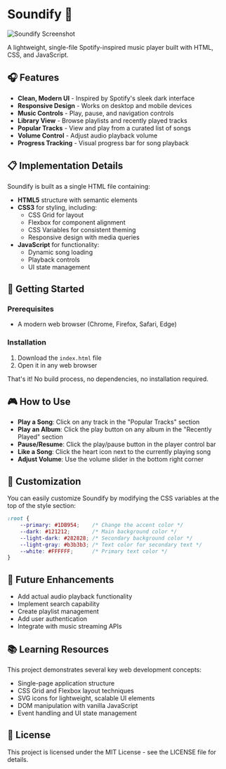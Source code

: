 # Soundify 🎵

![Soundify Screenshot](/api/placeholder/800/400)

A lightweight, single-file Spotify-inspired music player built with HTML, CSS, and JavaScript.

## 🎧 Features

- **Clean, Modern UI** - Inspired by Spotify's sleek dark interface
- **Responsive Design** - Works on desktop and mobile devices
- **Music Controls** - Play, pause, and navigation controls
- **Library View** - Browse playlists and recently played tracks
- **Popular Tracks** - View and play from a curated list of songs
- **Volume Control** - Adjust audio playback volume
- **Progress Tracking** - Visual progress bar for song playback

## 📋 Implementation Details

Soundify is built as a single HTML file containing:

- **HTML5** structure with semantic elements
- **CSS3** for styling, including:
  - CSS Grid for layout
  - Flexbox for component alignment
  - CSS Variables for consistent theming
  - Responsive design with media queries
- **JavaScript** for functionality:
  - Dynamic song loading
  - Playback controls
  - UI state management

## 🚀 Getting Started

### Prerequisites

- A modern web browser (Chrome, Firefox, Safari, Edge)

### Installation

1. Download the `index.html` file
2. Open it in any web browser

That's it! No build process, no dependencies, no installation required.

## 🎮 How to Use

- **Play a Song**: Click on any track in the "Popular Tracks" section
- **Play an Album**: Click the play button on any album in the "Recently Played" section
- **Pause/Resume**: Click the play/pause button in the player control bar
- **Like a Song**: Click the heart icon next to the currently playing song
- **Adjust Volume**: Use the volume slider in the bottom right corner

## 🎨 Customization

You can easily customize Soundify by modifying the CSS variables at the top of the style section:

```css
:root {
    --primary: #1DB954;    /* Change the accent color */
    --dark: #121212;       /* Main background color */
    --light-dark: #282828; /* Secondary background color */
    --light-gray: #b3b3b3; /* Text color for secondary text */
    --white: #FFFFFF;      /* Primary text color */
}
```

## 🔮 Future Enhancements

- Add actual audio playback functionality
- Implement search capability
- Create playlist management
- Add user authentication
- Integrate with music streaming APIs

## 📚 Learning Resources

This project demonstrates several key web development concepts:

- Single-page application structure
- CSS Grid and Flexbox layout techniques
- SVG icons for lightweight, scalable UI elements
- DOM manipulation with vanilla JavaScript
- Event handling and UI state management

## 📝 License

This project is licensed under the MIT License - see the LICENSE file for details.

